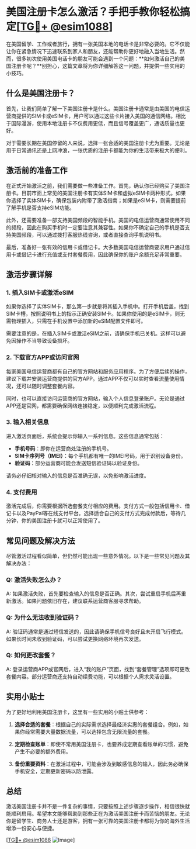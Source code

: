 # 美国注册卡怎么激活？手把手教你轻松搞定[[TG💪+ @esim1088](https://t.me/s/esim1088)]

在美国留学、工作或者旅行，拥有一张美国本地的电话卡是非常必要的。它不仅能让你在紧急情况下迅速联系到家人和朋友，还能帮助你更好地融入当地生活。然而，很多初次使用美国电话卡的朋友可能会遇到一个问题：**如何激活自己的美国注册卡呢？**别担心，这篇文章将为你详细解答这一问题，并提供一些实用的小技巧。

## 什么是美国注册卡？

首先，让我们简单了解一下美国注册卡是什么。美国注册卡通常是由美国的电信运营商提供的SIM卡或eSIM卡，用户可以通过这些卡片接入美国的通信网络。相比于国际漫游，使用本地注册卡不仅费用更低，而且信号覆盖更广，通话质量也更好。

对于需要长期在美国停留的人来说，选择一张合适的美国注册卡尤为重要。无论是用于日常通讯还是上网冲浪，一张优质的注册卡都能为你的生活带来极大的便利。

## 激活前的准备工作

在正式开始激活之前，我们需要做一些准备工作。首先，确认你已经购买了美国注册卡。目前市面上常见的美国注册卡有实体SIM卡和虚拟eSIM卡两种形式。如果你选择了实体SIM卡，确保包装内附带了激活指南；如果是eSIM卡，则需要提前了解手机是否支持eSIM功能。

此外，还需要准备一部支持美国频段的智能手机。美国的电信运营商通常使用不同的频段，因此在购买手机时一定要注意其兼容性。如果你不确定自己的手机是否支持美国频段，可以通过拨打客服热线咨询，或者直接查询手机说明书。

最后，准备好一张有效的信用卡或借记卡。大多数美国电信运营商要求用户通过信用卡或借记卡进行充值或支付套餐费用，因此确保你的账户余额充足非常重要。

## 激活步骤详解

### 1. 插入SIM卡或激活eSIM

如果你选择了实体SIM卡，那么第一步就是将其插入手机中。打开手机后盖，找到SIM卡槽，按照说明书上的指示正确安装SIM卡。如果你使用的是eSIM卡，则无需物理插入，只需在手机设置中添加新的eSIM配置文件即可。

需要注意的是，在插入SIM卡或激活eSIM之前，请确保手机已关机。这样可以避免因操作不当导致设备损坏。

### 2. 下载官方APP或访问官网

每家美国电信运营商都有自己的官方网站和服务应用程序。为了方便后续的操作，建议下载并安装运营商提供的官方APP。通过APP不仅可以实时查看流量使用情况，还可以随时调整套餐内容。

同时，也可以直接访问运营商的官方网站，输入个人信息登录账户。无论是通过APP还是官网，都需要确保网络连接稳定，以便顺利完成激活流程。

### 3. 输入相关信息

进入激活页面后，系统会提示你输入一系列信息。这些信息通常包括：

- **手机号码**：即你在运营商处注册的手机号。
- **SIM卡序列号（IMEI）**：每个手机都有唯一的IMEI号码，用于识别设备身份。
- **验证码**：部分运营商可能会发送短信验证码以验证身份。

请务必仔细核对输入的信息是否准确无误，以免影响激活进度。

### 4. 支付费用

激活完成后，你需要根据所选套餐支付相应的费用。支付方式一般包括信用卡、借记卡以及PayPal等在线支付平台。选择适合自己的支付方式完成付款后，等待几分钟，你的美国注册卡就可以正常使用了。

## 常见问题及解决方法

尽管激活过程看似简单，但仍然可能出现一些意外情况。以下是一些常见问题及其解决办法：

### Q: 激活失败怎么办？

A: 如果激活失败，首先要检查输入的信息是否正确。其次，尝试重启手机后再重新激活。如果问题依旧存在，建议联系运营商客服寻求帮助。

### Q: 为什么无法收到验证码？

A: 验证码通常是通过短信发送的，因此请确保手机信号良好且未开启飞行模式。如果长时间未收到验证码，可以尝试更换网络环境再次发送。

### Q: 如何更改套餐？

A: 登录运营商APP或官网后，进入“我的账户”页面，找到“套餐管理”选项即可更改套餐内容。部分运营商还支持自动续费功能，可以根据个人需求灵活设置。

## 实用小贴士

为了更好地利用美国注册卡，这里有一些实用的小贴士供参考：

1. **选择合适的套餐**：根据自己的实际需求选择最经济实惠的套餐组合。例如，如果你经常需要大量数据流量，可以选择包含无限流量的套餐。
   
2. **定期检查账单**：即使不常用美国注册卡，也要养成定期查看账单的习惯，避免产生不必要的额外费用。

3. **备份重要资料**：在激活过程中，可能会涉及到敏感信息的输入，因此务必确保手机安全，定期更新密码以防泄露。

## 总结

激活美国注册卡并不是一件复杂的事情，只要按照上述步骤逐步操作，相信很快就能顺利启用。希望本文能够帮助到那些正在为激活美国注册卡而苦恼的朋友。无论你是留学生、商务人士还是游客，拥有一张可靠的美国注册卡都将为你的海外生活增添一份安心与便捷。

[[TG💪+ @esim1088](https://t.me/s/esim1088) ![Image](https://i.postimg.cc/4NQfJmqS/Snipaste-2025-05-13-00-14-12.png)]